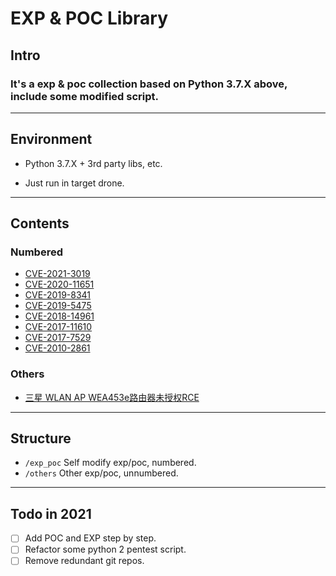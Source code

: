 # EXP & POC Library

## Intro

### It's a exp & poc collection based on Python 3.7.X above, include some modified script.

---

## Environment

- Python 3.7.X + 3rd party libs, etc.

- Just run in target drone.

---

## Contents

### Numbered

- [CVE-2021-3019](/exp_poc/CVE-2021-3019_LanProxy/CVE-2021-3019.md)
- [CVE-2020-11651](/exp_poc/CVE-2020-11651_SaltStack/CVE-2020-11651.md)
- [CVE-2019-8341](/exp_poc/CVE-2019-8341_Flask_Jinja2/CVE-2019-8341.md)
- [CVE-2019-5475](/exp_poc/CVE-2019-5475_Sonatype_Nexus/CVE-2019-5475.md)
- [CVE-2018-14961](/exp_poc/CVE-2018-14961_ZZCMS/CVE-2018-14961.md)
- [CVE-2017-11610](/exp_poc/CVE-2017-11610_Supervisord/CVE-2017-11610.md)
- [CVE-2017-7529](/exp_poc/CVE-2017-7529_Nginx/CVE-2017-7529.md)
- [CVE-2010-2861](/exp_poc/CVE-2010-2861_Adobe_ColdFusion/CVE-2010-2861.md)

### Others

- [三星 WLAN AP WEA453e路由器未授权RCE](/others/Samsung_Router_WLAN_AP_WEA453e/Samsung_Router_WLAN_AP_WEA453e.md)

---

## Structure

- `/exp_poc`    Self modify exp/poc, numbered.
- `/others`     Other exp/poc, unnumbered.

---

## Todo in 2021

- [ ] Add POC and EXP step by step.
- [ ] Refactor some python 2 pentest script.
- [ ] Remove redundant git repos.
